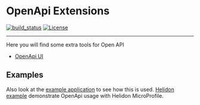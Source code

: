 # OpenApi Extensions

[![build_status](https://travis-ci.com/microprofile-extensions/openapi-ext.svg?branch=master)](https://travis-ci.com/microprofile-extensions/openapi-ext)
[![License](https://img.shields.io/badge/license-Apache%202-blue.svg)](https://github.com/microprofile-extensions/openapi-ext/blob/master/LICENSE)
___________
Here you will find some extra tools for Open API

* [OpenApi UI](https://github.com/microprofile-extensions/openapi-ext/blob/master/openapi-ui/README.md)

## Examples

Also look at the [example application](https://github.com/microprofile-extensions/openapi-ext/blob/master/openapi-examples/basic-example/README.md) to see how this is used.
[Helidon example](https://github.com/microprofile-extensions/openapi-ext/blob/master/openapi-examples/helidon-basic-example/README.md) demonstrate OpenApi usage with Helidon MicroProfile.
